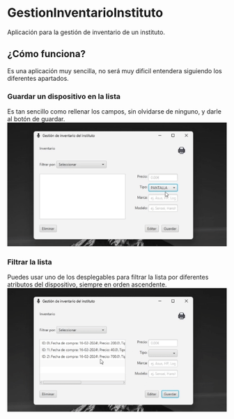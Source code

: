# GestionInventarioInstituto
Aplicación para la gestión de inventario de un instituto.
## ¿Cómo funciona?
Es una aplicación muy sencilla, no será muy dificil entendera siguiendo los diferentes apartados.
### Guardar un dispositivo en la lista
Es tan sencillo como rellenar los campos, sin olvidarse de ninguno, y darle al botón de guardar.
![Gif animado con un ejemplo de como guardar un dispositivo en la lista](https://github.com/beatkapo/GestionInventarioInstituto/blob/main/GestionInventarioInstituto/doc/img/guardar.gif?raw=true)
### Filtrar la lista 
Puedes usar uno de los desplegables para filtrar la lista por diferentes atributos del dispositivo, siempre en orden ascendente.
![Gif animado con un ejemplo de como se filtra](https://github.com/beatkapo/GestionInventarioInstituto/blob/main/GestionInventarioInstituto/doc/img/filtrar.gif?raw=true)

